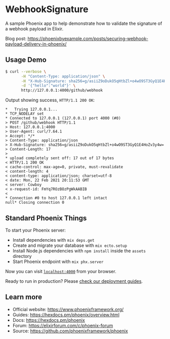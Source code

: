 # WebhookSignature

A sample Phoenix app to help demonstrate how to validate the signature of a webhook payload in Elixir.

Blog post: <https://phoenixbyexample.com/posts/securing-webhook-payload-delivery-in-phoenix/>

## Usage Demo

```bash
$ curl --verbose \
       -H "Content-Type: application/json" \
       -H "X-Hub-Signature: sha256=g/asiiZ9oDukO5qHtbZl+o4wO9ST3GyQ1E4HoZv3y4w=" \
       -d '{"hello":"world"}' \
       http://127.0.0.1:4000/github/webhook
```

Output showing success, `HTTP/1.1 200 OK`:

```
*   Trying 127.0.0.1...
* TCP_NODELAY set
* Connected to 127.0.0.1 (127.0.0.1) port 4000 (#0)
> POST /github/webhook HTTP/1.1
> Host: 127.0.0.1:4000
> User-Agent: curl/7.64.1
> Accept: */*
> Content-Type: application/json
> X-Hub-Signature: sha256=g/asiiZ9oDukO5qHtbZl+o4wO9ST3GyQ1E4HoZv3y4w=
> Content-Length: 17
> 
* upload completely sent off: 17 out of 17 bytes
< HTTP/1.1 200 OK
< cache-control: max-age=0, private, must-revalidate
< content-length: 4
< content-type: application/json; charset=utf-8
< date: Mon, 22 Feb 2021 20:11:53 GMT
< server: Cowboy
< x-request-id: FmYq7ROzBOzPgWkAABIB
< 
* Connection #0 to host 127.0.0.1 left intact
null* Closing connection 0
```

## Standard Phoenix Things

To start your Phoenix server:

  * Install dependencies with `mix deps.get`
  * Create and migrate your database with `mix ecto.setup`
  * Install Node.js dependencies with `npm install` inside the `assets` directory
  * Start Phoenix endpoint with `mix phx.server`

Now you can visit [`localhost:4000`](http://localhost:4000) from your browser.

Ready to run in production? Please [check our deployment guides](https://hexdocs.pm/phoenix/deployment.html).

## Learn more

  * Official website: https://www.phoenixframework.org/
  * Guides: https://hexdocs.pm/phoenix/overview.html
  * Docs: https://hexdocs.pm/phoenix
  * Forum: https://elixirforum.com/c/phoenix-forum
  * Source: https://github.com/phoenixframework/phoenix
